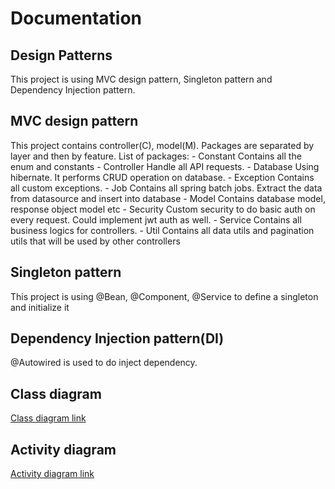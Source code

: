 # Documentation
## Design Patterns
This project is using MVC design pattern, Singleton pattern and Dependency Injection pattern.

## MVC design pattern
This project contains controller(C), model(M). Packages are separated by layer and then by feature. 
List of packages:
    - Constant
      Contains all the enum and constants
    - Controller
      Handle all API requests.
    - Database
      Using hibernate. It performs CRUD operation on database.
    - Exception
      Contains all custom exceptions. 
    - Job
      Contains all spring batch jobs. Extract the data from datasource and insert into database
    - Model
      Contains database model, response object model etc
    - Security
      Custom security to do basic auth on every request. Could implement jwt auth as well.
    - Service
      Contains all business logics for controllers.
    - Util
      Contains all data utils and pagination utils that will be used by other controllers

## Singleton pattern
This project is using @Bean, @Component, @Service to define a singleton and initialize it 

## Dependency Injection pattern(DI)
@Autowired is used to do inject dependency. 

## Class diagram
[Class diagram link](https://drive.google.com/file/d/1-6JgI7J1BXu8SyZpG9d_GaWdgc5vc_F2/view?usp=sharing)

## Activity diagram
[Activity diagram link](https://drive.google.com/file/d/1YZClnLskrm-uXclyRYyAWzn5URjPdYlr/view?usp=sharing)
